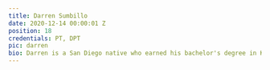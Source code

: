 ```yaml
---
title: Darren Sumbillo
date: 2020-12-14 00:00:01 Z
position: 18
credentials: PT, DPT
pic: darren
bio: Darren is a San Diego native who earned his bachelor's degree in Kinesiology at SDSU and his Doctorate in Physical Therapy at the University of St. Augustine for Health Sciences. He developed his passion for health and fitness while working in the fitness industry, living in the gym, going on hikes, and playing basketball. He wanted to evolve and devote his skills to those who were limited by injuries and unable to perform their favorite activities. As a physical therapist, he believes that improving one aspect of someone’s life can positively affect all others.
---
```

